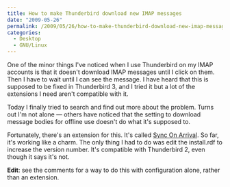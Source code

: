 ```yaml
---
title: How to make Thunderbird download new IMAP messages
date: "2009-05-26"
permalink: /2009/05/26/how-to-make-thunderbird-download-new-imap-messages/
categories:
  - Desktop
  - GNU/Linux
---
```

One of the minor things I've noticed when I use Thunderbird on my IMAP accounts is that it doesn't download IMAP messages until I click on them. Then I have to wait until I can see the message. I have heard that this is supposed to be fixed in Thunderbird 3, and I tried it but a lot of the extensions I need aren't compatible with it.

Today I finally tried to search and find out more about the problem. Turns out I'm not alone &#8212; others have noticed that the setting to download message bodies for offline use doesn't do what it's supposed to.

Fortunately, there's an extension for this. It's called [Sync On Arrival][1]. So far, it's working like a charm. The only thing I had to do was edit the install.rdf to increase the version number. It's compatible with Thunderbird 2, even though it says it's not.

**Edit**: see the comments for a way to do this with configuration alone, rather than an extension.

 [1]: https://addons.mozilla.org/en-US/thunderbird/addon/1396
